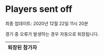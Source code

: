 # Players sent off
최종 업데이트: 2020년 12월 22일 11시 20분


경기 중 오류가 발생하는 경우 자동으로 퇴장됩니다.


| 퇴장된 참가자 |
|:---:|